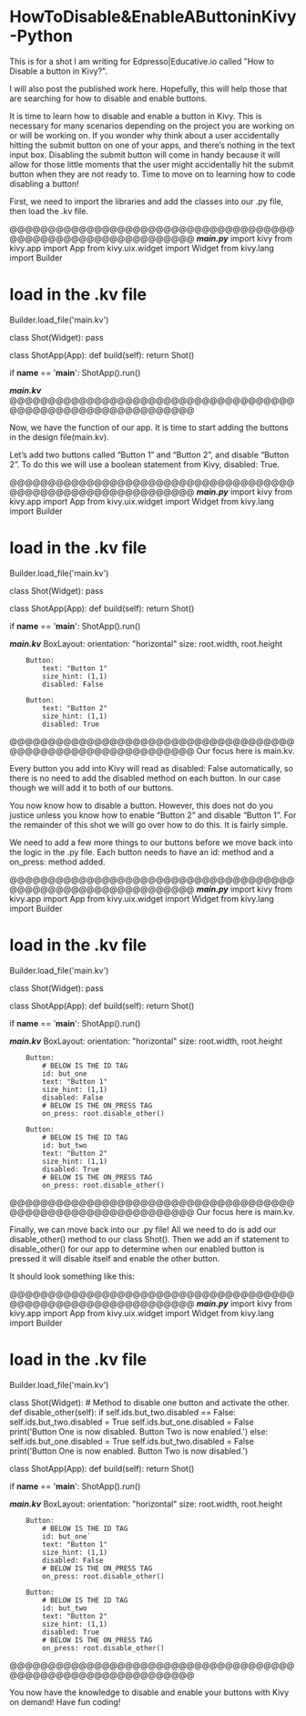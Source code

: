 # HowToDisable&EnableAButtoninKivy-Python
This is for a shot I am writing for Edpresso|Educative.io called "How to Disable a button in Kivy?".

I will also post the published work here. Hopefully, this will help those that are searching for how to disable and enable buttons.

It is time to learn how to disable and enable a button in Kivy. This is necessary for many scenarios depending on the project you are working on or will be working on. If you wonder why think about a user accidentally hitting the submit button on one of your apps, and there’s nothing in the text input box. Disabling the submit button will come in handy because it will allow for those little moments that the user might accidentally hit the submit button when they are not ready to. Time to move on to learning how to code disabling a button!

First, we need to import the libraries and add the classes into our .py file, then load the .kv file.


@@@@@@@@@@@@@@@@@@@@@@@@@@@@@@@@@@@@@@@@@@@@@@@@@@@@@@@@@@@@@
***main.py***
import kivy
from kivy.app import App
from kivy.uix.widget import Widget
from kivy.lang import Builder

# load in the .kv file
Builder.load_file('main.kv')

class Shot(Widget):
  pass

class ShotApp(App):
  def build(self):
    return Shot()

if __name__ == '__main__':
  ShotApp().run()

***main.kv***
<Shot>
@@@@@@@@@@@@@@@@@@@@@@@@@@@@@@@@@@@@@@@@@@@@@@@@@@@@@@@@@@@@@


Now, we have the function of our app. It is time to start adding the buttons in the design file(main.kv).

Let’s add two buttons called “Button 1” and “Button 2”, and disable “Button 2”. To do this we will use a boolean statement from Kivy, disabled: True.


@@@@@@@@@@@@@@@@@@@@@@@@@@@@@@@@@@@@@@@@@@@@@@@@@@@@@@@@@@@@@
***main.py***
import kivy
from kivy.app import App
from kivy.uix.widget import Widget
from kivy.lang import Builder

# load in the .kv file
Builder.load_file('main.kv')

class Shot(Widget):
  pass

class ShotApp(App):
  def build(self):
    return Shot()

if __name__ == '__main__':
  ShotApp().run()

***main.kv***
<Shot>
	BoxLayout:
		orientation: "horizontal"
        size: root.width, root.height

        Button:
            text: "Button 1"
            size_hint: (1,1)
            disabled: False
            
        Button:
            text: "Button 2"
            size_hint: (1,1)
            disabled: True
@@@@@@@@@@@@@@@@@@@@@@@@@@@@@@@@@@@@@@@@@@@@@@@@@@@@@@@@@@@@@
Our focus here is main.kv.


Every button you add into Kivy will read as disabled: False automatically, so there is no need to add the disabled method on each button. In our case though we will add it to both of our buttons.

You now know how to disable a button. However, this does not do you justice unless you know how to enable “Button 2” and disable “Button 1”. For the remainder of this shot we will go over how to do this. It is fairly simple.

We need to add a few more things to our buttons before we move back into the logic in the .py file. Each button needs to have an id: method and a on_press: method added.


@@@@@@@@@@@@@@@@@@@@@@@@@@@@@@@@@@@@@@@@@@@@@@@@@@@@@@@@@@@@@
***main.py***
import kivy
from kivy.app import App
from kivy.uix.widget import Widget
from kivy.lang import Builder

# load in the .kv file
Builder.load_file('main.kv')

class Shot(Widget):
  pass

class ShotApp(App):
  def build(self):
    return Shot()

if __name__ == '__main__':
  ShotApp().run()

***main.kv***
<Shot>
	BoxLayout:
		orientation: "horizontal"
        size: root.width, root.height

        Button:
            # BELOW IS THE ID TAG
            id: but_one    
            text: "Button 1"
            size_hint: (1,1)
            disabled: False
            # BELOW IS THE ON_PRESS TAG
            on_press: root.disable_other()
            
        Button:
            # BELOW IS THE ID TAG
            id: but_two    
            text: "Button 2"
            size_hint: (1,1)
            disabled: True
            # BELOW IS THE ON_PRESS TAG
            on_press: root.disable_other()
@@@@@@@@@@@@@@@@@@@@@@@@@@@@@@@@@@@@@@@@@@@@@@@@@@@@@@@@@@@@@
Our focus here is main.kv.


Finally, we can move back into our .py file! All we need to do is add our disable_other() method to our class Shot(). Then we add an if statement to disable_other() for our app to determine when our enabled button is pressed it will disable itself and enable the other button.

It should look something like this:



@@@@@@@@@@@@@@@@@@@@@@@@@@@@@@@@@@@@@@@@@@@@@@@@@@@@@@@@@@@@@
***main.py***
import kivy
from kivy.app import App
from kivy.uix.widget import Widget
from kivy.lang import Builder

# load in the .kv file
Builder.load_file('main.kv')

class Shot(Widget):
	# Method to disable one button and activate the other.
	def disable_other(self):
		if self.ids.but_two.disabled == False:
			self.ids.but_two.disabled = True
			self.ids.but_one.disabled = False
            print('Button One is now disabled. Button Two is now enabled.')
		else:
			self.ids.but_one.disabled = True
			self.ids.but_two.disabled = False
            print('Button One is now enabled. Button Two is now disabled.')
            
class ShotApp(App):
  def build(self):
    return Shot()

if __name__ == '__main__':
  ShotApp().run()

***main.kv***
<Shot>
	BoxLayout:
		orientation: "horizontal"
        size: root.width, root.height

        Button:
            # BELOW IS THE ID TAG
            id: but_one`        
            text: "Button 1"
            size_hint: (1,1)
            disabled: False
            # BELOW IS THE ON_PRESS TAG
            on_press: root.disable_other()
            
        Button:
            # BELOW IS THE ID TAG
            id: but_two
            text: "Button 2"
            size_hint: (1,1)
            disabled: True
            # BELOW IS THE ON_PRESS TAG
            on_press: root.disable_other()
@@@@@@@@@@@@@@@@@@@@@@@@@@@@@@@@@@@@@@@@@@@@@@@@@@@@@@@@@@@@@

You now have the knowledge to disable and enable your buttons with Kivy on demand! Have fun coding!
